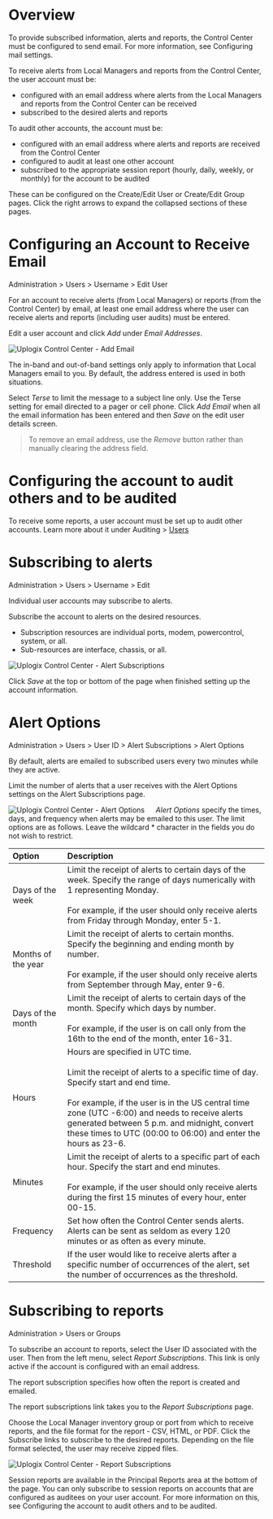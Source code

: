 <!-- 5.4 -->

# Overview

To provide subscribed information, alerts and reports, the Control Center must be configured to send email. For more information, see Configuring mail settings.

To receive alerts from Local Managers and reports from the Control Center, the user account must be:

- configured with an email address where alerts from the Local Managers and reports from the Control Center can be received
- subscribed to the desired alerts and reports

To audit other accounts, the account must be:

- configured with an email address where alerts and reports are received from the Control Center
- configured to audit at least one other account
- subscribed to the appropriate session report (hourly, daily, weekly, or monthly) for the account to be audited

These can be configured on the Create/Edit User or Create/Edit Group pages. Click the right arrows   to expand the collapsed sections of these pages.

# Configuring an Account to Receive Email

<div class='ucc' />Administration > Users > Username > Edit User</div>

For an account to receive alerts (from Local Managers) or reports (from the Control Center) by email, at least one email address where the user can receive alerts and reports (including user audits) must be entered.

Edit a user account and click *Add* under *Email Addresses*.

![Uplogix Control Center - Add Email](http://uplogix.com/support/docs/img/5.4/uplogix-control-center-add-email.png)

The in-band and out-of-band settings only apply to information that Local Managers email to you. By default, the address entered is used in both situations.

Select *Terse* to limit the message to a subject line only. Use the Terse setting for email directed to a pager or cell phone. Click *Add Email* when all the email information has been entered and then *Save* on the edit user details screen.

> To remove an email address, use the *Remove* button rather than manually clearing the address field.

# Configuring the account to audit others and to be audited

To receive some reports, a user account must be set up to audit other accounts. Learn more about it under Auditing > [Users](http://uplogix.com/docs/control-center-user-guide/auditing/users)

# Subscribing to alerts

<div class='ucc' />Administration > Users > Username > Edit</div>

Individual user accounts may subscribe to alerts.

Subscribe the account to alerts on the desired resources.

- Subscription resources are individual ports, modem, powercontrol, system, or all.
- Sub-resources are interface, chassis, or all.
 
![Uplogix Control Center - Alert Subscriptions](http://uplogix.com/support/docs/img/5.4/uplogix-control-center-alert-subscriptions.png)

Click *Save* at the top or bottom of the page when finished setting up the account information.

# Alert Options

<div class='ucc' />Administration > Users > User ID > Alert Subscriptions > Alert Options</div>

By default, alerts are emailed to subscribed users every two minutes while they are active.

Limit the number of alerts that a user receives with the Alert Options settings on the Alert Subscriptions page.
 
![Uplogix Control Center - Alert Options](http://uplogix.com/support/docs/img/5.4/uplogix-control-center-alert-options.png)
 
*Alert Options* specify the times, days, and frequency when alerts may be emailed to this user. The limit options are as follows. Leave the wildcard * character in the fields you do not wish to restrict.

|Option	|Description|
|:--|:--|
|Days of the week	|Limit the receipt of alerts to certain days of the week. Specify the range of days numerically with 1 representing Monday.<br><br>For example, if the user should only receive alerts from Friday through Monday, enter 5-1.|
|Months of the year	|Limit the receipt of alerts to certain months. Specify the beginning and ending month by number.<br><br>For example, if the user should only receive alerts from September through May, enter 9-6.|
|Days of the month	|Limit the receipt of alerts to certain days of the month. Specify which days by number.<br><br>For example, if the user is on call only from the 16th to the end of the month, enter 16-31.|
|Hours	|Hours are specified in UTC time.<br><br>Limit the receipt of alerts to a specific time of day. Specify start and end time.<br><br>For example, if the user is in the US central time zone (UTC -6:00) and  needs to receive alerts generated between 5 p.m. and midnight, convert these times to UTC (00:00 to 06:00) and enter the hours as 23-6.|
|Minutes	|Limit the receipt of alerts to a specific part of each hour. Specify the start and end minutes.<br><br>For example, if the user should only receive alerts during the first 15 minutes of every hour, enter 00-15.|
|Frequency	|Set how often the Control Center sends alerts. Alerts can be sent as seldom as every 120 minutes or as often as every minute.|
|Threshold	|If the user would like to receive alerts after a specific number of occurrences of the alert, set the number of occurrences as the threshold.|

# Subscribing to reports

<div class='ucc' />Administration > Users or Groups</div> 

To subscribe an account to reports, select the User ID associated with the user. Then from the left menu, select *Report Subscriptions*. This link is only active if the account is configured with an email address.

The report subscription specifies how often the report is created and emailed.

The report subscriptions link takes you to the *Report Subscriptions* page.
 
Choose the Local Manager inventory group or port from which to receive reports, and the file format for the report - CSV, HTML, or PDF. Click the Subscribe links to subscribe to the desired reports. Depending on the file format selected, the user may receive zipped files.

![Uplogix Control Center - Report Subscriptions](http://uplogix.com/support/docs/img/5.4/uplogix-control-center-report-subscriptions-user.png) 

Session reports are available in the Principal Reports area at the bottom of the page. You can only subscribe to session reports on accounts that are configured as auditees on your user account. For more information on this, see Configuring the account to audit others and to be audited.